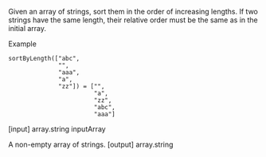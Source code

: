 Given an array of strings, sort them in the order of increasing lengths. If two strings have the same length, their relative order must be the same as in the initial array.

Example

```
sortByLength(["abc",
              "",
              "aaa",
              "a",
              "zz"]) = ["",
                        "a",
                        "zz",
                        "abc",
                        "aaa"]
```

[input] array.string inputArray

A non-empty array of strings. [output] array.string

